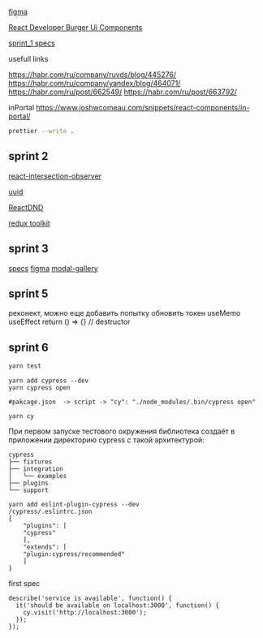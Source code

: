 [figma](https://www.figma.com/file/zFGN2O5xktHl9VmoOieq5E/React-_-%D0%9F%D1%80%D0%BE%D0%B5%D0%BA%D1%82%D0%BD%D1%8B%D0%B5-%D0%B7%D0%B0%D0%B4%D0%B0%D1%87%D0%B8_external_link?node-id=0%3A1)

[React Developer Burger Ui Components](https://yandex-praktikum.github.io/react-developer-burger-ui-components/docs/)

[sprint_1 specs](https://practicum.yandex.ru/learn/react/courses/8bb9f1d2-104b-4854-a4d5-d5d8766421ec/sprints/22204/topics/1b04cf53-64d6-46a0-ba92-2a857b20f0bd/lessons/a4bdfad8-d4c2-4b5b-aefa-04119daf305d/)

usefull links

https://habr.com/ru/company/ruvds/blog/445276/
https://habr.com/ru/company/yandex/blog/464071/
https://habr.com/ru/post/662549/
https://habr.com/ru/post/663792/

inPortal
https://www.joshwcomeau.com/snippets/react-components/in-portal/

```bash
prettier --write .
```

## sprint 2

[react-intersection-observer](https://github.com/thebuilder/react-intersection-observer)

[uuid](https://www.npmjs.com/package/uuid/)

[ReactDND](https://react-dnd.github.io/react-dnd/about)

[redux toolkit](https://redux-toolkit.js.org/tutorials/overview)

## sprint 3

[specs](https://practicum.yandex.ru/learn/react/courses/36f94820-19c9-4dfb-beed-5c4858c587e2/sprints/22212/topics/f4914b23-ab6f-4362-aae4-e78a72093099/lessons/fdc72800-02ce-438c-8c16-effed1aa8268/)
[figma](https://www.figma.com/file/zFGN2O5xktHl9VmoOieq5E/React-_-%D0%9F%D1%80%D0%BE%D0%B5%D0%BA%D1%82%D0%BD%D1%8B%D0%B5-%D0%B7%D0%B0%D0%B4%D0%B0%D1%87%D0%B8_external_link)
[modal-gallery](https://reactrouter.com/web/example/modal-gallery)

## sprint 5

реконект, можно еще добавить попытку обновить токен
useMemo
useEffect return () => {} // destructor


## sprint 6

```bash
yarn test
```

```
yarn add cypress --dev
yarn cypress open

#pakcage.json  -> script -> "cy": "./node_modules/.bin/cypress open"

yarn cy
```

При первом запуске тестового окружения библиотека создаёт в приложении директорию
cypress с такой архитектурой:

```
cypress
├── fixtures
├── integration
│   └── examples
├── plugins
└── support
```


```
yarn add eslint-plugin-cypress --dev
/cypress/.eslintrc.json
{
    "plugins": [
    "cypress"
    ],
    "extends": [
    "plugin:cypress/recommended"
    ]
}
```


first spec
```
describe('service is available', function() {
  it('should be available on localhost:3000', function() {
    cy.visit('http://localhost:3000');
  });
});
```

